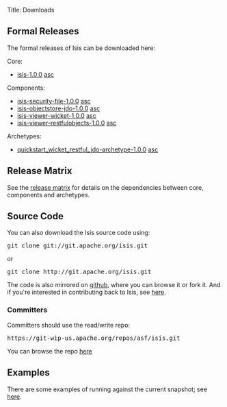 Title: Downloads

## Formal Releases

The formal releases of Isis can be downloaded here:

Core:

* [isis-1.0.0](https://dist.apache.org/repos/dist/release/isis/core/isis-1.0.0-source-release.zip) [asc](https://dist.apache.org/repos/dist/release/isis/core/isis-1.0.0-source-release.zip.asc)

Components:

* [isis-security-file-1.0.0](https://dist.apache.org/repos/dist/release/isis/component/security/file/isis-security-file-1.0.0-source-release.zip) [asc](https://dist.apache.org/repos/dist/release/isis/component/security/file/isis-security-file-1.0.0-source-release.zip.asc)
* [isis-objectstore-jdo-1.0.0](https://dist.apache.org/repos/dist/release/isis/component/objectstore/jdo/isis-objectstore-jdo-1.0.0-source-release.zip) [asc](https://dist.apache.org/repos/dist/release/isis/component/objectstore/jdo/isis-objectstore-jdo-1.0.0-source-release.zip.asc)
* [isis-viewer-wicket-1.0.0](https://dist.apache.org/repos/dist/release/isis/component/viewer/wicket/isis-viewer-wicket-1.0.0-source-release.zip) [asc](https://dist.apache.org/repos/dist/release/isis/component/viewer/wicket/isis-viewer-wicket-1.0.0-source-release.zip.asc)
* [isis-viewer-restfulobjects-1.0.0](https://dist.apache.org/repos/dist/release/isis/component/viewer/restfulobjects/isis-viewer-restfulobjects-1.0.0-source-release.zip) [asc](https://dist.apache.org/repos/dist/release/isis/component/viewer/restfulobjects/isis-viewer-restfulobjects-1.0.0-source-release.zip.asc)

Archetypes:

* [quickstart_wicket_restful_jdo-archetype-1.0.0](https://dist.apache.org/repos/dist/release/isis/archetype/quickstart_wicket_restful_jdo-archetype/quickstart_wicket_restful_jdo-archetype-1.0.0-source-release.zip) [asc](https://dist.apache.org/repos/dist/release/isis/archetype/quickstart_wicket_restful_jdo-archetype/quickstart_wicket_restful_jdo-archetype-1.0.0-source-release.zip.asc)

## Release Matrix

See the [release matrix](release-matrix.html) for details on the dependencies between core, components and archetypes.


## Source Code

You can also download the Isis source code using:

<pre>
git clone git://git.apache.org/isis.git
</pre>

or

<pre>
git clone http://git.apache.org/isis.git
</pre>

The code is also mirrored on [github](http://github.com/apache/isis), where you can browse it or fork it.   And if you're interested in contributing back to Isis, see [here](contributors/git-workflow.html).
       
### Committers

Committers should use the read/write repo:

<pre>
https://git-wip-us.apache.org/repos/asf/isis.git
</pre>

You can browse the repo [here](https://git-wip-us.apache.org/repos/asf/isis/repo?p=isis.git;a=summary)

## Examples

There are some examples of running against the current snapshot; see [here](getting-started/examples.html).

